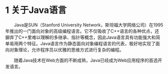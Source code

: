 # 1 关于Java语言

&emsp;&emsp;Java是SUN（Stanford University Network，斯坦福大学网络公司）在1995年推出的一门面向对象的高级编程语言。它不仅吸收了C++语言的各种优点，还摒弃了C++里难以理解的多继承、指针等概念，因此Java语言具有功能强大和简单易用两个特征。Java语言作为静态面向对象编程语言的代表，极好地实现了面向对象理论，允许程序员以优雅的思维方式进行复杂的编程。

&emsp;&emsp;随着Java技术在Web方面的不断成熟，Java已经成为Web应用程序的首选开发语言。


